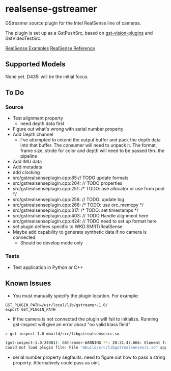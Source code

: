 # realsense-gstreamer

GStreamer source plugin for the Intel RealSense line of cameras. 

The plugin is set up as a GstPushSrc, based on [gst-vision-plugins](https://github.com/joshdoe/gst-plugins-vision) and GstVideoTestSrc.

[RealSense Examples](https://github.com/IntelRealSense/librealsense/tree/master/examples)
[RealSense Reference](https://dev.intelrealsense.com/docs/api-architecture)

## Supported Models
None yet. D435i will be the initial focus.

## To Do
### Source
- Test alignment property
    - need depth data first
- Figure out what's wrong with serial number property
- Add Depth channel
    - I've attempted to extend the output buffer and pack the depth data into that buffer. The consumer will need to unpack it. The format, frame size, stride for color and depth will need to be passed thru the pipeline 
- Add IMU data
- Add metadata
- add clocking
- src/gstrealsenseplugin.cpp:85:// TODO update formats
- src/gstrealsenseplugin.cpp:204:    // TODO properties
- src/gstrealsenseplugin.cpp:251:  /* TODO: use allocator or use from pool */
- src/gstrealsenseplugin.cpp:256:  // TODO: update log
- src/gstrealsenseplugin.cpp:266:  /* TODO: use orc_memcpy */
- src/gstrealsenseplugin.cpp:317:  /* TODO: set timestamps */
- src/gstrealsenseplugin.cpp:403:      // TODO Handle alignment here
- src/gstrealsenseplugin.cpp:424:      // TODO need to set up format here
- set plugin defines specific to WKD.SMRT/RealSense
- Maybe add capability to generate synthetic data if no camera is connected.
    - Should be develop mode only
### Tests
- Test application in Python or C++

## Known Issues
- You must manually specify the plugin location. For example:
```
GST_PLUGIN_PATH=/usr/local/lib/gstreamer-1.0/
export GST_PLUGIN_PATH
```
- If the camera is not connected the plugin will fail to initialize. Running gst-inspect will give an error about "no valid klass field"

```bash
> gst-inspect-1.0 mbuild/src/libgstrealsensesrc.so

(gst-inspect-1.0:24981): GStreamer-WARNING **: 20:31:47.666: Element factory metadata for 'realsensesrc' has no valid klass field
Could not load plugin file: File "mbuild/src/libgstrealsensesrc.so" appears to be a GStreamer plugin, but it failed to initialize
```
- serial number property segfaults. need to figure out how to pass a string property. Alternatively could pass as uint.
